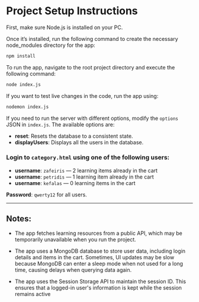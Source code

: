 
# Project Setup Instructions

First, make sure Node.js is installed on your PC.

Once it’s installed, run the following command to create the necessary node_modules directory for the app:

```bash
npm install
```

To run the app, navigate to the root project directory and execute the following command:

```bash
node index.js
```

If you want to test live changes in the code, run the app using:

```bash
nodemon index.js
```

If you need to run the server with different options, modify the `options` JSON in `index.js`. The available options are:

- **reset**: Resets the database to a consistent state.
- **displayUsers**: Displays all the users in the database.

### Login to `category.html` using one of the following users:

- **username**: `zafeiris` — 2 learning items already in the cart
- **username**: `petridis` — 1 learning item already in the cart
- **username**: `kefalas` — 0 learning items in the cart

**Password**: `qwerty12` for all users.

---

## Notes:

- The app fetches learning resources from a public API, which may be temporarily unavailable when you run the project.

- The app uses a MongoDB database to store user data, including login details and items in the cart. Sometimes, UI updates may be slow because MongoDB can enter a sleep mode when not used for a long time, causing delays when querying data again.

- The app uses the Session Storage API to maintain the session ID. This ensures that a logged-in user's information is kept while the session remains active
